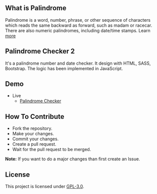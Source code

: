 ## What is Palindrome

Palindrome is a word, number, phrase, or other sequence of characters which reads the same backward as forward, such as madam or racecar. There are also numeric palindromes, including date/time stamps. Learn [more](https://en.wikipedia.org/wiki/Palindrome)

## Palindrome Checker 2

It's a palindrome number and date checker. It design with HTML, SASS, Bootstrap. The logic has been implemented in JavaScript.

## Demo

- Live
  - [Palindrome Checker](https://mrhrifat.github.io/palindrome-checker-2)

## How To Contribute

- Fork the repository.
- Make your changes.
- Commit your changes.
- Create a pull request.
- Wait for the pull request to be merged.

**Note:** If you want to do a major changes than first create an Issue.

## License

This project is licensed under [GPL-3.0](https://github.com/mrhrifat/palindrome-checker-2/blob/master/LICENSE.md).
